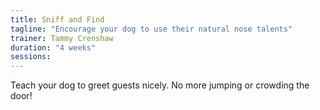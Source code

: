 ```yaml
---
title: Sniff and Find
tagline: "Encourage your dog to use their natural nose talents"
trainer: Tammy Crenshaw
duration: "4 weeks"
sessions:
---
```

Teach your dog to greet guests nicely. No more jumping or crowding the door!